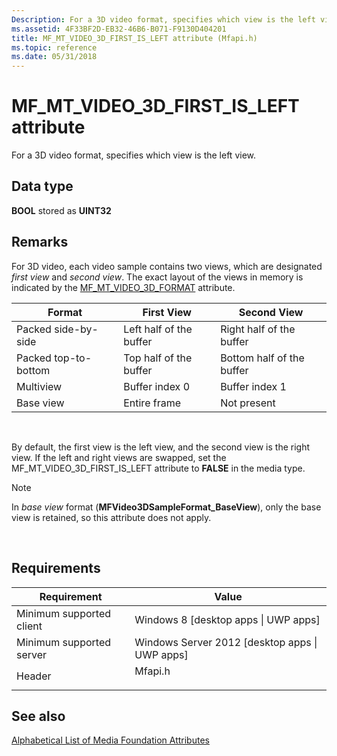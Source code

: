 ```yaml
---
Description: For a 3D video format, specifies which view is the left view.
ms.assetid: 4F33BF2D-EB32-46B6-B071-F9130D404201
title: MF_MT_VIDEO_3D_FIRST_IS_LEFT attribute (Mfapi.h)
ms.topic: reference
ms.date: 05/31/2018
---
```


# MF\_MT\_VIDEO\_3D\_FIRST\_IS\_LEFT attribute

For a 3D video format, specifies which view is the left view.

## Data type

**BOOL** stored as **UINT32**

## Remarks

For 3D video, each video sample contains two views, which are designated *first view* and *second view*. The exact layout of the views in memory is indicated by the [MF\_MT\_VIDEO\_3D\_FORMAT](mf-mt-video-3d-format.md) attribute.



| Format               | First View              | Second View               |
|----------------------|-------------------------|---------------------------|
| Packed side-by-side  | Left half of the buffer | Right half of the buffer  |
| Packed top-to-bottom | Top half of the buffer  | Bottom half of the buffer |
| Multiview            | Buffer index 0          | Buffer index 1            |
| Base view            | Entire frame            | Not present               |



 

By default, the first view is the left view, and the second view is the right view. If the left and right views are swapped, set the MF\_MT\_VIDEO\_3D\_FIRST\_IS\_LEFT attribute to **FALSE** in the media type.

> [!Note]  
> In *base view* format (**MFVideo3DSampleFormat\_BaseView**), only the base view is retained, so this attribute does not apply.

 

## Requirements



| Requirement | Value |
|-------------------------------------|------------------------------------------------------------------------------------|
| Minimum supported client<br/> | Windows 8 \[desktop apps \| UWP apps\]<br/>                                  |
| Minimum supported server<br/> | Windows Server 2012 \[desktop apps \| UWP apps\]<br/>                        |
| Header<br/>                   | <dl> <dt>Mfapi.h</dt> </dl> |



## See also

<dl> <dt>

[Alphabetical List of Media Foundation Attributes](alphabetical-list-of-media-foundation-attributes.md)
</dt> </dl>

 

 




